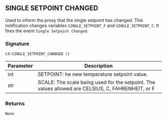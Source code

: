 ## SINGLE SETPOINT CHANGED

Used to inform the proxy that the single setpoint has changed. This notification changes variables `SINGLE_SETPOINT_F` and `SINGLE_SETPOINT_C`. It fires the event `Single Setpoint Changed`.


 
### Signature

`C4:SINGLE_SETPOINT_CHANGED ()` 


| Parameter | Description |
| --- | --- |
| int | SETPOINT: he new temperature setpoint value. |
| str | SCALE: The scale being used for the setpoint. The values allowed are CELSIUS, C, FAHRENHEIT, or F |
 

### Returns

`None`


